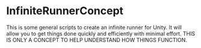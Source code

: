 # InfiniteRunnerConcept
This is some general scripts to create an infinite runner for Unity. It will allow you to get things done quickly and efficiently with minimal effort. THIS IS ONLY A CONCEPT TO HELP UNDERSTAND HOW THINGS FUNCTION.
